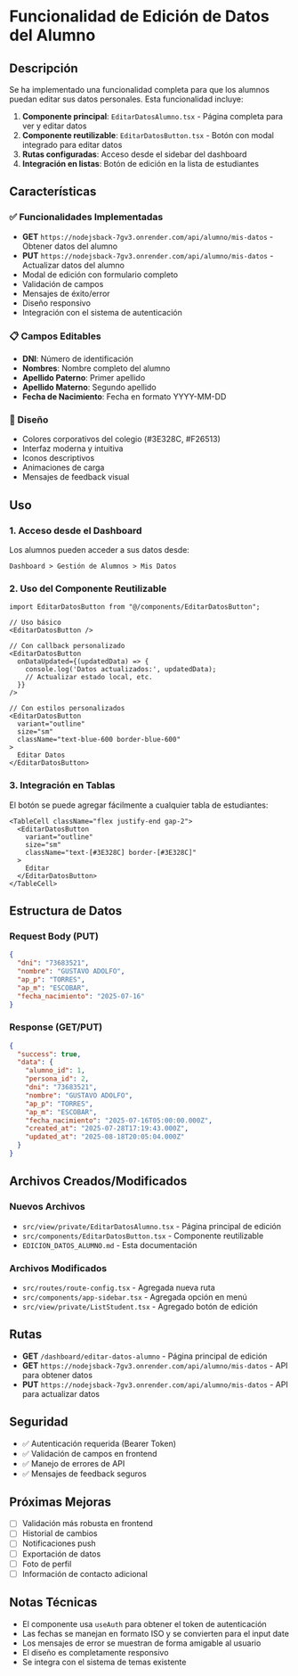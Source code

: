 # Funcionalidad de Edición de Datos del Alumno

## Descripción

Se ha implementado una funcionalidad completa para que los alumnos puedan editar sus datos personales. Esta funcionalidad incluye:

1. **Componente principal**: `EditarDatosAlumno.tsx` - Página completa para ver y editar datos
2. **Componente reutilizable**: `EditarDatosButton.tsx` - Botón con modal integrado para editar datos
3. **Rutas configuradas**: Acceso desde el sidebar del dashboard
4. **Integración en listas**: Botón de edición en la lista de estudiantes

## Características

### ✅ Funcionalidades Implementadas

- **GET** `https://nodejsback-7gv3.onrender.com/api/alumno/mis-datos` - Obtener datos del alumno
- **PUT** `https://nodejsback-7gv3.onrender.com/api/alumno/mis-datos` - Actualizar datos del alumno
- Modal de edición con formulario completo
- Validación de campos
- Mensajes de éxito/error
- Diseño responsivo
- Integración con el sistema de autenticación

### 📋 Campos Editables

- **DNI**: Número de identificación
- **Nombres**: Nombre completo del alumno
- **Apellido Paterno**: Primer apellido
- **Apellido Materno**: Segundo apellido
- **Fecha de Nacimiento**: Fecha en formato YYYY-MM-DD

### 🎨 Diseño

- Colores corporativos del colegio (#3E328C, #F26513)
- Interfaz moderna y intuitiva
- Iconos descriptivos
- Animaciones de carga
- Mensajes de feedback visual

## Uso

### 1. Acceso desde el Dashboard

Los alumnos pueden acceder a sus datos desde:
```
Dashboard > Gestión de Alumnos > Mis Datos
```

### 2. Uso del Componente Reutilizable

```tsx
import EditarDatosButton from "@/components/EditarDatosButton";

// Uso básico
<EditarDatosButton />

// Con callback personalizado
<EditarDatosButton 
  onDataUpdated={(updatedData) => {
    console.log('Datos actualizados:', updatedData);
    // Actualizar estado local, etc.
  }}
/>

// Con estilos personalizados
<EditarDatosButton
  variant="outline"
  size="sm"
  className="text-blue-600 border-blue-600"
>
  Editar Datos
</EditarDatosButton>
```

### 3. Integración en Tablas

El botón se puede agregar fácilmente a cualquier tabla de estudiantes:

```tsx
<TableCell className="flex justify-end gap-2">
  <EditarDatosButton
    variant="outline"
    size="sm"
    className="text-[#3E328C] border-[#3E328C]"
  >
    Editar
  </EditarDatosButton>
</TableCell>
```

## Estructura de Datos

### Request Body (PUT)
```json
{
  "dni": "73683521",
  "nombre": "GUSTAVO ADOLFO",
  "ap_p": "TORRES",
  "ap_m": "ESCOBAR",
  "fecha_nacimiento": "2025-07-16"
}
```

### Response (GET/PUT)
```json
{
  "success": true,
  "data": {
    "alumno_id": 1,
    "persona_id": 2,
    "dni": "73683521",
    "nombre": "GUSTAVO ADOLFO",
    "ap_p": "TORRES",
    "ap_m": "ESCOBAR",
    "fecha_nacimiento": "2025-07-16T05:00:00.000Z",
    "created_at": "2025-07-28T17:19:43.000Z",
    "updated_at": "2025-08-18T20:05:04.000Z"
  }
}
```

## Archivos Creados/Modificados

### Nuevos Archivos
- `src/view/private/EditarDatosAlumno.tsx` - Página principal de edición
- `src/components/EditarDatosButton.tsx` - Componente reutilizable
- `EDICION_DATOS_ALUMNO.md` - Esta documentación

### Archivos Modificados
- `src/routes/route-config.tsx` - Agregada nueva ruta
- `src/components/app-sidebar.tsx` - Agregada opción en menú
- `src/view/private/ListStudent.tsx` - Agregado botón de edición

## Rutas

- **GET** `/dashboard/editar-datos-alumno` - Página principal de edición
- **GET** `https://nodejsback-7gv3.onrender.com/api/alumno/mis-datos` - API para obtener datos
- **PUT** `https://nodejsback-7gv3.onrender.com/api/alumno/mis-datos` - API para actualizar datos

## Seguridad

- ✅ Autenticación requerida (Bearer Token)
- ✅ Validación de campos en frontend
- ✅ Manejo de errores de API
- ✅ Mensajes de feedback seguros

## Próximas Mejoras

- [ ] Validación más robusta en frontend
- [ ] Historial de cambios
- [ ] Notificaciones push
- [ ] Exportación de datos
- [ ] Foto de perfil
- [ ] Información de contacto adicional

## Notas Técnicas

- El componente usa `useAuth` para obtener el token de autenticación
- Las fechas se manejan en formato ISO y se convierten para el input date
- Los mensajes de error se muestran de forma amigable al usuario
- El diseño es completamente responsivo
- Se integra con el sistema de temas existente
